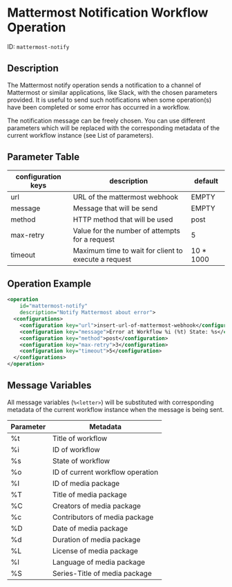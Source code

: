 Mattermost Notification Workflow Operation
==========================================

ID: `mattermost-notify`

Description
-----------

The Mattermost notify operation sends a notification to a channel of Mattermost or similar applications,
like Slack, with the chosen parameters provided. It is useful to send such notifications when some operation(s) have
been completed or some error has occurred in a workflow.

The notification message can be freely chosen. You can use different parameters which will be replaced with the
corresponding metadata of the current workflow instance (see List of parameters).


Parameter Table
---------------

|configuration keys | description                                           |default    |
|------------------ | ----------------------------------------------------- | --------- |
|url                | URL of the mattermost webhook                         | EMPTY     |
|message            | Message that will be send                             | EMPTY     |
|method             | HTTP method that will be used                         | post      |
|max-retry          | Value for the number of attempts for a request        | 5         |
|timeout            | Maximum time to wait for client to execute a request  | 10 * 1000 |


Operation Example
-----------------

```xml
<operation
    id="mattermost-notify"
    description="Notify Mattermost about error">
  <configurations>
    <configuration key="url">insert-url-of-mattermost-webhook</configuration>
    <configuration key="message">Error at Workflow %i (%t) State: %s</configuration>
    <configuration key="method">post</configuration>
    <configuration key="max-retry">3</configuration>
    <configuration key="timeout">5</configuration>
  </configurations>
</operation>
```

Message Variables
-----------------

All message variables (`%<letter>`) will be substituted with corresponding metadata of the current workflow instance
when the message is being sent.

|Parameter  | Metadata                         |
|---------- | -------------------------------- |
|%t         | Title of workflow                |
|%i         | ID of workflow                   |
|%s         | State of workflow                |
|%o         | ID of current workflow operation |
|%I         | ID of media package              |
|%T         | Title of media package           |
|%C         | Creators of media package        |
|%c         | Contributors of media package    |
|%D         | Date of media package            |
|%d         | Duration of media package        |
|%L         | License of media package         |
|%l         | Language of media package        |
|%S         | Series-Title of media package    |

